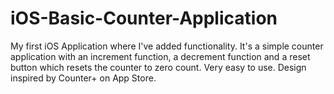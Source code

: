 # iOS-Basic-Counter-Application
My first iOS Application where I've added functionality. It's a simple counter application with an increment function, a decrement function and a reset button which resets the counter to zero count.
Very easy to use. Design inspired by Counter+ on App Store.
